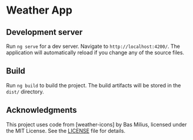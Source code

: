 # Weather App

## Development server

Run `ng serve` for a dev server. Navigate to `http://localhost:4200/`. The application will automatically reload if you change any of the source files.

## Build

Run `ng build` to build the project. The build artifacts will be stored in the `dist/` directory.

## Acknowledgments

This project uses code from [weather-icons] by Bas Milius, licensed under the MIT License. See the [LICENSE](LICENSE) file for details.
